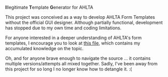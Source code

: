 **I**llegitimate **T**emplate **G**enerator for AHLTA

This project was conceived as a way to develop AHLTA Form Templates without the official GUI designer. Although partially functional, development has stopped due to my own time and coding limitations. 

For anyone interested in a deeper understanding of AHLTA's form templates, I encourage you to look at [this file](https://github.com/DavidAlt/ITG/blob/master/Master%20Decoder.docx), which contains my accumulated knowledge on the topic.

Oh, and for anyone brave enough to navigate the source ... it contains multiple versions/attempts all mixed together. Sadly, I've been away from this project for so long I no longer know how to detangle it. :(
